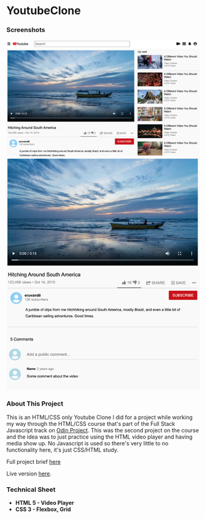 # YoutubeClone

<h3>Screenshots</h3>
<img src="/assets/MainVid.png/">
<img src="/assets/VidPlayer.png/">

<h3>About This Project</h3>
<p>This is an HTML/CSS only Youtube Clone I did for a project while working my way through the HTML/CSS course that's part of the Full Stack Javascript track on <a href="https://www.theodinproject.com/">Odin Project</a>.
This was the second project on the course and the idea was to just practice using the HTML video player and having media show up. No Javascript is used so there's very little to no functionality here, it's just CSS/HTML study.
</p>
<p>Full project brief <a href="https://mickywagner.github.io/YoutubeClone/">here</a></p>
<p>Live version <a href="https://www.theodinproject.com/courses/html-and-css/lessons/embedding-images-and-video">here</a>.</p>


<h3>Technical Sheet</h3>

<strong>
<ul>
  <li>HTML 5 - Video Player</li>
  <li>CSS 3 - Flexbox, Grid</li>
</ul>
</strong>
